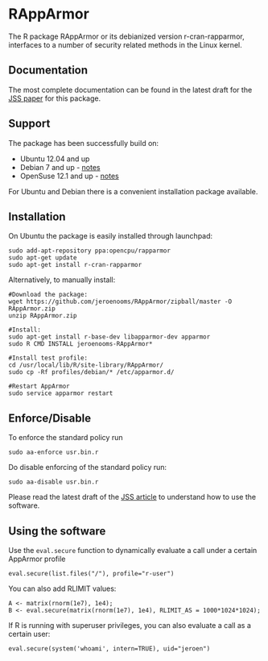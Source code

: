RAppArmor
=========

The R package RAppArmor or its debianized version r-cran-rapparmor, interfaces to a number of security related 
methods in the Linux kernel. 

Documentation
-------------

The most complete documentation can be found in the latest draft for the [JSS paper](https://github.com/jeroenooms/RAppArmor/raw/master/paper/document.pdf) for this package.

Support
-------

The package has been successfully build on:

* Ubuntu 12.04 and up
* Debian 7 and up - [notes](https://github.com/jeroenooms/RAppArmor/blob/master/Debian-Wheezy.txt)
* OpenSuse 12.1 and up - [notes](https://raw.github.com/jeroenooms/RAppArmor/master/OpenSuse.txt)

For Ubuntu and Debian there is a convenient installation package available. 

Installation
------------

On Ubuntu the package is easily installed through launchpad:

    sudo add-apt-repository ppa:opencpu/rapparmor
    sudo apt-get update
    sudo apt-get install r-cran-rapparmor


Alternatively, to manually install:

    #Download the package:
    wget https://github.com/jeroenooms/RAppArmor/zipball/master -O RAppArmor.zip
    unzip RAppArmor.zip
    
    #Install:
    sudo apt-get install r-base-dev libapparmor-dev apparmor
    sudo R CMD INSTALL jeroenooms-RAppArmor*
    
    #Install test profile:
    cd /usr/local/lib/R/site-library/RAppArmor/
    sudo cp -Rf profiles/debian/* /etc/apparmor.d/
    
    #Restart AppArmor
    sudo service apparmor restart


Enforce/Disable
---------------

To enforce the standard policy run

    sudo aa-enforce usr.bin.r
    
Do disable enforcing of the standard policy run:

    sudo aa-disable usr.bin.r

Please read the latest draft of the [JSS article](https://github.com/jeroenooms/RAppArmor/raw/master/paper/document.pdf)
to understand how to use the software. 


Using the software
------------------

Use the `eval.secure` function to dynamically evaluate a call under a certain AppArmor profile

    eval.secure(list.files("/"), profile="r-user")
    
You can also add RLIMIT values:

	A <- matrix(rnorm(1e7), 1e4);
    B <- eval.secure(matrix(rnorm(1e7), 1e4), RLIMIT_AS = 1000*1024*1024);
    
If R is running with superuser privileges, you can also evaluate a call as a certain user:

    eval.secure(system('whoami', intern=TRUE), uid="jeroen")
        

    
